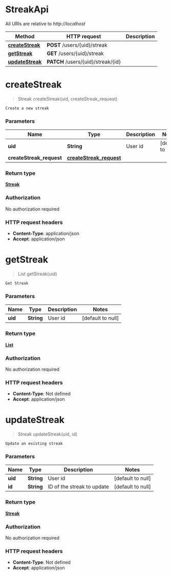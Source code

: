 # StreakApi

All URIs are relative to *http://localhost*

| Method | HTTP request | Description |
|------------- | ------------- | -------------|
| [**createStreak**](StreakApi.md#createStreak) | **POST** /users/{uid}/streak |  |
| [**getStreak**](StreakApi.md#getStreak) | **GET** /users/{uid}/streak |  |
| [**updateStreak**](StreakApi.md#updateStreak) | **PATCH** /users/{uid}/streak/{id} |  |


<a name="createStreak"></a>
# **createStreak**
> Streak createStreak(uid, createStreak\_request)



    Create a new streak

### Parameters

|Name | Type | Description  | Notes |
|------------- | ------------- | ------------- | -------------|
| **uid** | **String**| User id | [default to null] |
| **createStreak\_request** | [**createStreak_request**](../Models/createStreak_request.md)|  | |

### Return type

[**Streak**](../Models/Streak.md)

### Authorization

No authorization required

### HTTP request headers

- **Content-Type**: application/json
- **Accept**: application/json

<a name="getStreak"></a>
# **getStreak**
> List getStreak(uid)



    Get Streak

### Parameters

|Name | Type | Description  | Notes |
|------------- | ------------- | ------------- | -------------|
| **uid** | **String**| User id | [default to null] |

### Return type

[**List**](../Models/Streak.md)

### Authorization

No authorization required

### HTTP request headers

- **Content-Type**: Not defined
- **Accept**: application/json

<a name="updateStreak"></a>
# **updateStreak**
> Streak updateStreak(uid, id)



    Update an existing streak

### Parameters

|Name | Type | Description  | Notes |
|------------- | ------------- | ------------- | -------------|
| **uid** | **String**| User id | [default to null] |
| **id** | **String**| ID of the streak to update | [default to null] |

### Return type

[**Streak**](../Models/Streak.md)

### Authorization

No authorization required

### HTTP request headers

- **Content-Type**: Not defined
- **Accept**: application/json

